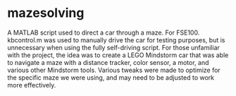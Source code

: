 # mazesolving
A MATLAB script used to direct a car through a maze. For FSE100.
kbcontrol.m was used to manually drive the car for testing purposes, but is unnecessary when using the fully self-driving script.
For those unfamiliar with the project, the idea was to create a LEGO Mindstorm car that was able to navigate a maze with a distance tracker, color sensor, a motor, and various other Mindstorm tools.
Various tweaks were made to optimize for the specific maze we were using, and may need to be adjusted to work more effectively.
